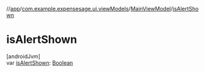 //[app](../../../index.md)/[com.example.expensesage.ui.viewModels](../index.md)/[MainViewModel](index.md)/[isAlertShown](is-alert-shown.md)

# isAlertShown

[androidJvm]\
var [isAlertShown](is-alert-shown.md): [Boolean](https://kotlinlang.org/api/latest/jvm/stdlib/kotlin/-boolean/index.html)
